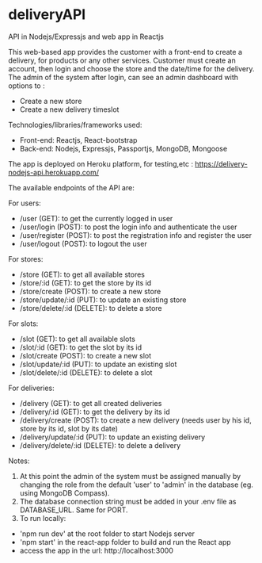 # deliveryAPI
API in Nodejs/Expressjs and web app in Reactjs

This web-based app provides the customer with a front-end to create a delivery, for products or any other services.
Customer must create an account, then login and choose the store and the date/time for the delivery.
The admin of the system after login, can see an admin dashboard with options to :
- Create a new store
- Create a new delivery timeslot

Technologies/libraries/frameworks used:
- Front-end: Reactjs, React-bootstrap
- Back-end: Nodejs, Expressjs, Passportjs, MongoDB, Mongoose

The app is deployed on Heroku platform, for testing,etc : https://delivery-nodejs-api.herokuapp.com/

The available endpoints of the API are:

For users:
- /user (GET): to get the currently logged in user
- /user/login (POST): to post the login info and authenticate the user
- /user/register (POST): to post the registration info and register the user
- /user/logout (POST): to logout the user

For stores:
- /store (GET): to get all available stores
- /store/:id (GET): to get the store by its id
- /store/create (POST): to create a new store
- /store/update/:id (PUT): to update an existing store
- /store/delete/:id (DELETE): to delete a store

For slots:
- /slot (GET): to get all available slots
- /slot/:id (GET): to get the slot by its id
- /slot/create (POST): to create a new slot
- /slot/update/:id (PUT): to update an existing slot
- /slot/delete/:id (DELETE): to delete a slot

For deliveries:
- /delivery (GET): to get all created deliveries
- /delivery/:id (GET): to get the delivery by its id
- /delivery/create (POST): to create a new delivery (needs user by his id, store by its id, slot by its date)
- /delivery/update/:id (PUT): to update an existing delivery
- /delivery/delete/:id (DELETE): to delete a delivery

Notes:
1. At this point the admin of the system must be assigned manually by changing the role from the default 'user' to 'admin' in the database (eg. using MongoDB Compass).
2. The database connection string must be added in your .env file as DATABASE_URL. Same for PORT.
3. To run locally:
  - 'npm run dev' at the root folder to start Nodejs server
  - 'npm start' in the react-app folder to build and run the React app
  - access the app in the url: http://localhost:3000